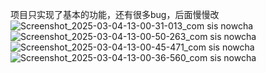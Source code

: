项目只实现了基本的功能，还有很多bug，后面慢慢改![Screenshot_2025-03-04-13-00-31-013_com sis nowcha](https://github.com/user-attachments/assets/4ef04f4f-2d3f-4aaf-ad24-445efdab53d1)
![Screenshot_2025-03-04-13-00-50-263_com sis nowcha](https://github.com/user-attachments/assets/cf9128ba-7522-4311-84ff-9a237f9d0a0e)
![Screenshot_2025-03-04-13-00-45-471_com sis nowcha](https://github.com/user-attachments/assets/d52de182-d803-4447-a372-ab3d7dd313a2)
![Screenshot_2025-03-04-13-00-36-560_com sis nowcha](https://github.com/user-attachments/assets/45d09b4a-10ba-4851-b2a3-5feed1ab66ee)
